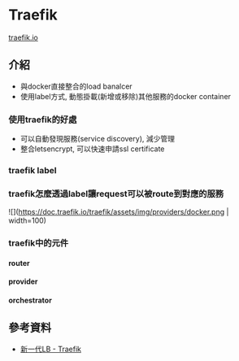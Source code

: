 # Traefik

[traefik.io](https://doc.traefik.io/)

## 介紹

- 與docker直接整合的load banalcer
- 使用label方式, 動態掛載(新增或移除)其他服務的docker container


### 使用traefik的好處

- 可以自動發現服務(service discovery), 減少管理
- 整合letsencrypt, 可以快速申請ssl certificate

### traefik label


### traefik怎麼透過label讓request可以被route到對應的服務

![](https://doc.traefik.io/traefik/assets/img/providers/docker.png | width=100)

### traefik中的元件

#### router

#### provider

#### orchestrator


## 參考資料

- [新一代LB - Traefik](https://peihsinsu.gitbooks.io/docker-note-book/content/xin-yi-dai-lb-traefik.html)
